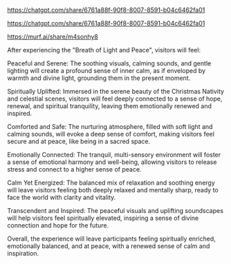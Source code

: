 

https://chatgpt.com/share/6761a88f-90f8-8007-8591-b04c6462fa01


https://chatgpt.com/share/6761a88f-90f8-8007-8591-b04c6462fa01

https://murf.ai/share/m4sonhy8

After experiencing the "Breath of Light and Peace", visitors will feel:

Peaceful and Serene: The soothing visuals, calming sounds, and gentle lighting will create a profound sense of inner calm, as if enveloped by warmth and divine light, grounding them in the present moment.

Spiritually Uplifted: Immersed in the serene beauty of the Christmas Nativity and celestial scenes, visitors will feel deeply connected to a sense of hope, renewal, and spiritual tranquility, leaving them emotionally renewed and inspired.

Comforted and Safe: The nurturing atmosphere, filled with soft light and calming sounds, will evoke a deep sense of comfort, making visitors feel secure and at peace, like being in a sacred space.

Emotionally Connected: The tranquil, multi-sensory environment will foster a sense of emotional harmony and well-being, allowing visitors to release stress and connect to a higher sense of peace.

Calm Yet Energized: The balanced mix of relaxation and soothing energy will leave visitors feeling both deeply relaxed and mentally sharp, ready to face the world with clarity and vitality.

Transcendent and Inspired: The peaceful visuals and uplifting soundscapes will help visitors feel spiritually elevated, inspiring a sense of divine connection and hope for the future.

Overall, the experience will leave participants feeling spiritually enriched, emotionally balanced, and at peace, with a renewed sense of calm and inspiration.






